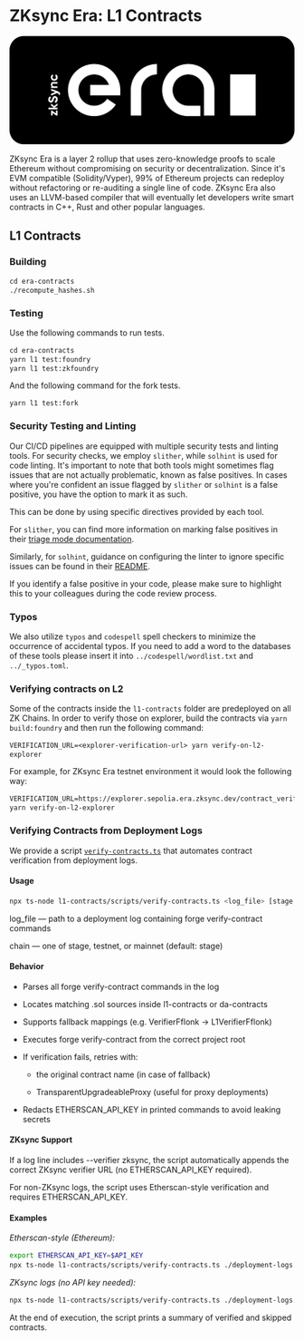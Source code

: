# ZKsync Era: L1 Contracts

[![Logo](../eraLogo.svg)](https://zksync.io/)

ZKsync Era is a layer 2 rollup that uses zero-knowledge proofs to scale Ethereum without compromising on security or
decentralization. Since it's EVM compatible (Solidity/Vyper), 99% of Ethereum projects can redeploy without refactoring
or re-auditing a single line of code. ZKsync Era also uses an LLVM-based compiler that will eventually let developers
write smart contracts in C++, Rust and other popular languages.

## L1 Contracts

### Building

```shell
cd era-contracts
./recompute_hashes.sh
```

### Testing

Use the following commands to run tests.

```shell
cd era-contracts
yarn l1 test:foundry
yarn l1 test:zkfoundry
```

And the following command for the fork tests.

```shell
yarn l1 test:fork
```

### Security Testing and Linting

Our CI/CD pipelines are equipped with multiple security tests and linting tools.
For security checks, we employ `slither`, while `solhint` is used for code linting.
It's important to note that both tools might sometimes flag issues that are not actually problematic,
known as false positives. In cases where you're confident an issue flagged by `slither` or `solhint` is a false positive,
you have the option to mark it as such.

This can be done by using specific directives provided by each tool.

For `slither`, you can find more information on marking false positives in their [triage mode documentation](https://github.com/crytic/slither/wiki/Usage#triage-mode).

Similarly, for `solhint`, guidance on configuring the linter to ignore specific issues can be found in their [README](https://github.com/protofire/solhint?tab=readme-ov-file#configure-the-linter-with-comments).

If you identify a false positive in your code, please make sure to highlight this to your colleagues during the code review process.

### Typos

We also utilize `typos` and `codespell` spell checkers to minimize the occurrence of accidental typos.
If you need to add a word to the databases of these tools please insert it into `../codespell/wordlist.txt` and `../_typos.toml`.

### Verifying contracts on L2

Some of the contracts inside the `l1-contracts` folder are predeployed on all ZK Chains. In order to verify those on explorer, build the contracts via `yarn build:foundry` and then run the following command:

```
VERIFICATION_URL=<explorer-verification-url> yarn verify-on-l2-explorer
```

For example, for ZKsync Era testnet environment it would look the following way:

```
VERIFICATION_URL=https://explorer.sepolia.era.zksync.dev/contract_verification yarn verify-on-l2-explorer
```

### Verifying Contracts from Deployment Logs

We provide a script [`verify-contracts.ts`](./l1-contracts/scripts/verify-contracts.ts) that automates contract verification from deployment logs.

#### Usage

```bash
npx ts-node l1-contracts/scripts/verify-contracts.ts <log_file> [stage|testnet|mainnet]
```

log_file — path to a deployment log containing forge verify-contract commands

chain — one of stage, testnet, or mainnet (default: stage)

#### Behavior

- Parses all forge verify-contract commands in the log

- Locates matching .sol sources inside l1-contracts or da-contracts

- Supports fallback mappings (e.g. VerifierFflonk → L1VerifierFflonk)

- Executes forge verify-contract from the correct project root

- If verification fails, retries with:

  - the original contract name (in case of fallback)

  - TransparentUpgradeableProxy (useful for proxy deployments)

- Redacts ETHERSCAN_API_KEY in printed commands to avoid leaking secrets

#### ZKsync Support

If a log line includes --verifier zksync, the script automatically appends the correct ZKsync verifier URL (no ETHERSCAN_API_KEY required).

For non-ZKsync logs, the script uses Etherscan-style verification and requires ETHERSCAN_API_KEY.

#### Examples

_Etherscan-style (Ethereum):_

```bash
export ETHERSCAN_API_KEY=$API_KEY
npx ts-node l1-contracts/scripts/verify-contracts.ts ./deployment-logs.txt mainnet
```

_ZKsync logs (no API key needed):_

```bash
npx ts-node l1-contracts/scripts/verify-contracts.ts ./deployment-logs.txt stage
```

At the end of execution, the script prints a summary of verified and skipped contracts.
